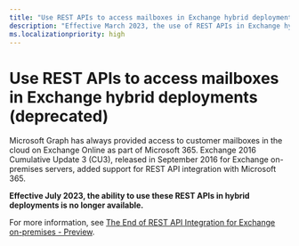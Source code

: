 ```yaml
---
title: "Use REST APIs to access mailboxes in Exchange hybrid deployments (deprecated)"
description: "Effective March 2023, the use of REST APIs in Exchange hybrid deployments is deprecated and will no longer be supported."
ms.localizationpriority: high
---
```


# Use REST APIs to access mailboxes in Exchange hybrid deployments (deprecated)

Microsoft Graph has always provided access to customer mailboxes in the cloud on Exchange Online as part of Microsoft 365. Exchange 2016 Cumulative Update 3 (CU3), released in September 2016 for Exchange on-premises servers, added support for REST API integration with Microsoft 365.

**Effective July 2023, the ability to use these REST APIs in hybrid deployments is no longer available.**

For more information, see [The End of REST API Integration for Exchange on-premises - Preview](https://techcommunity.microsoft.com/t5/exchange-team-blog/the-end-of-the-rest-api-for-on-premises-mailboxes-preview/ba-p/3221219).
